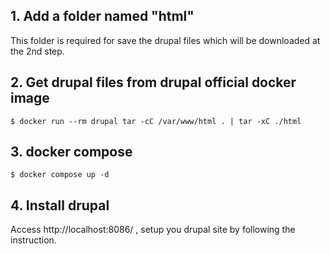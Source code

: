 ## 1. Add a folder named "html"
This folder is required for save the drupal files which will be downloaded at the 2nd step.

## 2. Get drupal files from drupal official docker image
```$ docker run --rm drupal tar -cC /var/www/html . | tar -xC ./html```

## 3. docker compose  
```$ docker compose up -d```

## 4. Install drupal
Access http://localhost:8086/ , setup you drupal site by following the instruction.